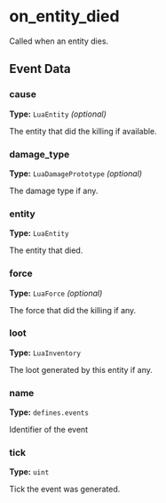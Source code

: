 # on_entity_died

Called when an entity dies.

## Event Data

### cause

**Type:** `LuaEntity` *(optional)*

The entity that did the killing if available.

### damage_type

**Type:** `LuaDamagePrototype` *(optional)*

The damage type if any.

### entity

**Type:** `LuaEntity`

The entity that died.

### force

**Type:** `LuaForce` *(optional)*

The force that did the killing if any.

### loot

**Type:** `LuaInventory`

The loot generated by this entity if any.

### name

**Type:** `defines.events`

Identifier of the event

### tick

**Type:** `uint`

Tick the event was generated.

